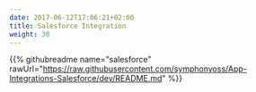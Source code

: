 ```yaml
---
date: 2017-06-12T17:06:21+02:00
title: Salesforce Integration
weight: 30
---
```


{{% githubreadme name="salesforce" rawUrl="https://raw.githubusercontent.com/symphonyoss/App-Integrations-Salesforce/dev/README.md" %}}